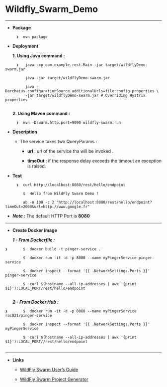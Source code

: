 # Wildfly_Swarm_Demo


--------------------------------------------------------------


 - **Package**
 
``` 
     ❯  mvn package

```    
 - **Deployment**
 
<ol>  <B> 1. Using Java command : </B></ol>

``` 
     ❯   java -cp com.example.rest.Main -jar target/wildflyDemo-swarm.jar

         java -jar target/wildflyDemo-swarm.jar
         
         java -Darchaius.configurationSource.additionalUrls=file:config.properties \
         -jar target/wildflyDemo-swarm.jar # Overriding Hystrix properties
         
```  
<ol>  <B> 2. Using Maven command : </B></ol>

``` 
     ❯  mvn -Dswarm.http.port=9090 wildfly-swarm:run

```    

 - **Description**
 
   * The service takes two QueryParams :
      
      * **url**     : url of the service tha will be invoked .
      
      * **timeOut** : if the response delay exceeds the timeout an exception is raised.
 

 - **Test**
 
``` 
     ❯  curl http://localhost:8080/rest/hello/endpoint
         
        $  Hello from WildFly Swarm Demo !
    
        ab -n 100 -c 2 "http://localhost:8080/rest/hello/endpoint?timeOut=2000&url=http://www.google.fr"
```     

 - ***Note :*** The default HTTP Port is **8080**

--------------------------------------------------------------

 - **Create Docker image**

<ol>  <B><i> 1 - From Dockerfile : </i></B></ol>

```
❯       $  docker build -t pinger-service .

        $  docker run -it -d -p 8080 --name myPingerService pinger-service
   
        $  docker inspect --format '{{ .NetworkSettings.Ports }}'  pinger-service

        $  curl $(hostname --all-ip-addresses | awk '{print $1}'):LOCAL_PORT/rest/hello/endpoint
         
```

<ol>  <B><i> 2 - From Docker Hub :</i></B></ol>

```
❯       $  docker run -it -d -p 8080 --name myPingerService rac021/pinger-service

        $  docker inspect --format '{{ .NetworkSettings.Ports }}'  myPingerService
 
        $  curl $(hostname --all-ip-addresses | awk '{print $1}'):LOCAL_PORT//rest/hello/endpoint
   
```

--------------------------------------------------------------


 - **Links** 

   * [WildFly Swarm User’s Guide]( https://wildfly-swarm.gitbooks.io/wildfly-swarm-users-guide/content/index.html)

   * [WildFly Swarm Project Generator]( http://wildfly-swarm.io/generator)


